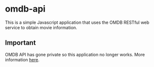# omdb-api
This is a simple Javascript application that uses the OMDB RESTful web service to obtain movie information.

## Important
OMDB API has gone private so this application no longer works. More information [here](https://www.patreon.com/posts/api-is-going-10743518).
